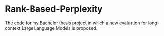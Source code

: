 # Rank-Based-Perplexity
The code for my Bachelor thesis project in which a new evaluation for long-context Large Language Models is proposed.
